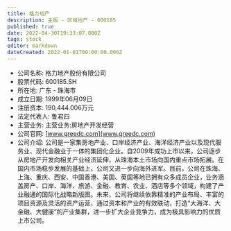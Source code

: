 ```yaml
---
title: 格力地产
description: 主板 - 区域地产 - 600185
published: true
date: 2022-04-30T19:33:07.000Z
tags: stock
editor: markdown
dateCreated: 2022-01-01T00:00:00.000Z
---
```


- 公司名称: 格力地产股份有限公司
- 股票代码: 600185.SH
- 所在地: 广东 - 珠海市
- 成立日期: 1999年06月09日
- 注册资本: 190,444.006万元
- 法定代表人: 鲁君四
- 主营业务: 主营业务:房地产开发经营
- 公司官网: [www.greedc.com](www.greedc.com)
- 公司介绍: 公司是一家集房地产业、口岸经济产业、海洋经济产业以及现代服务业、现代金融业于一体的集团化企业。自2009年成功上市以来，公司逐步从房地产开发向相关产业经济延伸，从珠海本土市场向国内重点市场拓展。在国内市场稳步发展的基础上，公司又进一步向海外进军。目前，公司在珠海、上海、重庆、西安、中国香港、美国、英国等地已拥有众多成员企业，业务涵盖房产、口岸、海洋、旅游、金融、教育、农业、酒店等多个领域，构建了产业融通的国际化战略新版图。未来，公司将继续依靠精准的产业布局、丰富的项目资源及灵活的资产运营，通过资本和产业的有效联动，打造“大海洋、大金融、大健康”的产业集群，进一步扩大企业竞争力，成为极具影响力的优质上市公司。


